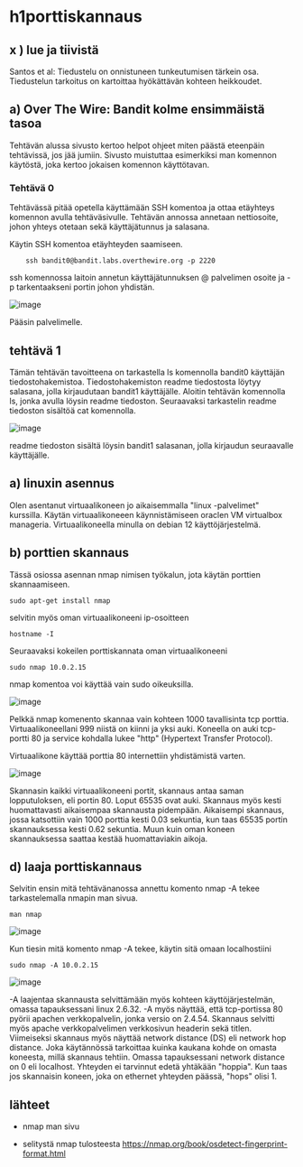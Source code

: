 # h1porttiskannaus

## x ) lue ja tiivistä

Santos et al: 
Tiedustelu on onnistuneen tunkeutumisen tärkein osa. Tiedustelun tarkoitus on kartoittaa hyökättävän kohteen heikkoudet. 

## a) Over The Wire: Bandit kolme ensimmäistä tasoa

Tehtävän alussa sivusto kertoo helpot ohjeet miten päästä eteenpäin tehtävissä, jos jää jumiin. Sivusto muistuttaa esimerkiksi man komennon käytöstä, joka kertoo jokaisen komennon käyttötavan. 

### Tehtävä 0

Tehtävässä pitää opetella käyttämään SSH komentoa ja ottaa etäyhteys komennon avulla tehtäväsivulle. Tehtävän annossa annetaan nettiosoite, johon yhteys otetaan sekä käyttäjätunnus ja salasana.

Käytin SSH komentoa etäyhteyden saamiseen.

        ssh bandit0@bandit.labs.overthewire.org -p 2220

ssh komennossa laitoin annetun käyttäjätunnuksen @ palvelimen osoite ja -p tarkentaakseni portin johon yhdistän.

![image](https://github.com/LassiMik/Tunkeutumistestaus_ict4tn027-3012/assets/112076377/f93fbbac-cd6f-46ac-a1ae-e5080f17d2c0)

Pääsin palvelimelle.

## tehtävä 1 

Tämän tehtävän tavoitteena on tarkastella ls komennolla bandit0 käyttäjän tiedostohakemistoa. Tiedostohakemiston readme tiedostosta löytyy salasana, jolla kirjaudutaan bandit1 käyttäjälle.
Aloitin tehtävän komennolla ls, jonka avulla löysin readme tiedoston. Seuraavaksi tarkastelin readme tiedoston sisältöä cat komennolla.

![image](https://github.com/LassiMik/Tunkeutumistestaus_ict4tn027-3012/assets/112076377/fe98081f-8381-437e-aec2-9363914c9cd7)

readme tiedoston sisältä löysin bandit1 salasanan, jolla kirjaudun seuraavalle käyttäjälle.



## a) linuxin asennus

Olen asentanut virtuaalikoneen jo aikaisemmalla "linux -palvelimet" kurssilla. Käytän virtuaalikoneeen käynnistämiseen oraclen VM virtualbox manageria. Virtuaalikoneella minulla on debian 12 käyttöjärjestelmä.

## b) porttien skannaus

Tässä osiossa asennan nmap nimisen työkalun, jota käytän porttien skannaamiseen. 

    sudo apt-get install nmap

selvitin myös oman virtuaalikoneeni ip-osoitteen 

    hostname -I

Seuraavaksi kokeilen porttiskannata oman virtuaalikoneeni

    sudo nmap 10.0.2.15

nmap komentoa voi käyttää vain sudo oikeuksilla. 

![image](https://github.com/LassiMik/Tunkeutumistestaus_ict4tn027-3012/assets/112076377/81b282b7-5f68-478a-affa-543a2fd17db2)

Pelkkä nmap komenento skannaa vain kohteen 1000 tavallisinta tcp porttia. Virtuaalikoneellani 999 niistä on kiinni ja yksi auki.
Koneella on auki tcp-portti 80 ja service kohdalla lukee "http" (Hypertext Transfer Protocol).

Virtuaalikone käyttää porttia 80 internettiin yhdistämistä varten.

![image](https://github.com/LassiMik/Tunkeutumistestaus_ict4tn027-3012/assets/112076377/c6a2c92e-dac1-4673-805d-e6bed7140e89)

Skannasin kaikki virtuaalikoneeni portit, skannaus antaa saman lopputuloksen, eli portin 80. Loput 65535 ovat auki. 
Skannaus myös kesti huomattavasti aikaisempaa skannausta pidempään. Aikaisempi skannaus, jossa katsottiin vain 1000 porttia kesti 0.03 sekuntia,
kun taas 65535 portin skannauksessa kesti 0.62 sekuntia.
Muun kuin oman koneen skannauksessa saattaa kestää huomattaviakin aikoja.

## d) laaja porttiskannaus 

Selvitin ensin mitä tehtävänanossa annettu komento nmap -A tekee tarkastelemalla nmapin man sivua.

    man nmap

![image](https://github.com/LassiMik/Tunkeutumistestaus_ict4tn027-3012/assets/112076377/23e7ec59-743a-4c3f-b5a0-6ce55646a2e8)

Kun tiesin mitä komento nmap -A tekee, käytin sitä omaan localhostiini

    sudo nmap -A 10.0.2.15

![image](https://github.com/LassiMik/Tunkeutumistestaus_ict4tn027-3012/assets/112076377/7502739a-8753-444e-8c4c-e549f2cb7f68)

-A laajentaa skannausta selvittämään myös kohteen käyttöjärjestelmän, omassa tapauksessani linux 2.6.32. -A myös näyttää, että tcp-portissa 80 pyörii apachen verkkopalvelin, jonka versio on 2.4.54. Skannaus selvitti myös apache verkkopalvelimen verkkosivun headerin sekä titlen. Viimeiseksi skannaus myös näyttää network distance (DS) eli network hop distance. Joka käytännössä tarkoittaa kuinka kaukana kohde on omasta koneesta, millä skannaus tehtiin. Omassa tapauksessani network distance on 0 eli localhost. Yhteyden ei tarvinnut edetä yhtäkään "hoppia". Kun taas jos skannaisin koneen, joka on ethernet yhteyden päässä, "hops" olisi 1. 


## lähteet

 - nmap man sivu

 - selitystä nmap tulosteesta https://nmap.org/book/osdetect-fingerprint-format.html





